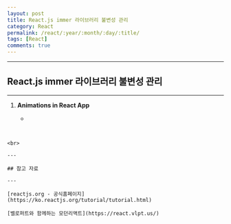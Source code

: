 ```yaml
---
layout: post
title: React.js immer 라이브러리 불변성 관리
category: React
permalink: /react/:year/:month/:day/:title/
tags: [React]
comments: true
---
```


---

## React.js immer 라이브러리 불변성 관리

---

1. **Animations in React App**

   * ```java
     
  ```
   

<br>

---

## 참고 자료

---

[reactjs.org - 공식홈페이지](https://ko.reactjs.org/tutorial/tutorial.html)

[벨로퍼트와 함께하는 모던리액트](https://react.vlpt.us/)